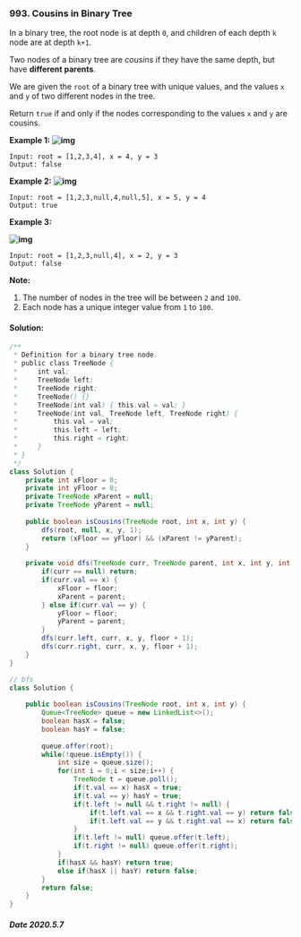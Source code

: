 ### 993. Cousins in Binary Tree

In a binary tree, the root node is at depth `0`, and children of each depth `k` node are at depth `k+1`.

Two nodes of a binary tree are *cousins* if they have the same depth, but have **different parents**.

We are given the `root` of a binary tree with unique values, and the values `x` and `y` of two different nodes in the tree.

Return `true` if and only if the nodes corresponding to the values `x` and `y` are cousins.

 

**Example 1:
![img](https://assets.leetcode.com/uploads/2019/02/12/q1248-01.png)**

```
Input: root = [1,2,3,4], x = 4, y = 3
Output: false
```

**Example 2:
![img](https://assets.leetcode.com/uploads/2019/02/12/q1248-02.png)**

```
Input: root = [1,2,3,null,4,null,5], x = 5, y = 4
Output: true
```

**Example 3:**

**![img](https://assets.leetcode.com/uploads/2019/02/13/q1248-03.png)**

```
Input: root = [1,2,3,null,4], x = 2, y = 3
Output: false
```

 

**Note:**

1. The number of nodes in the tree will be between `2` and `100`.
2. Each node has a unique integer value from `1` to `100`.

####  Solution:

```java
/**
 * Definition for a binary tree node.
 * public class TreeNode {
 *     int val;
 *     TreeNode left;
 *     TreeNode right;
 *     TreeNode() {}
 *     TreeNode(int val) { this.val = val; }
 *     TreeNode(int val, TreeNode left, TreeNode right) {
 *         this.val = val;
 *         this.left = left;
 *         this.right = right;
 *     }
 * }
 */
class Solution {
    private int xFloor = 0;
    private int yFloor = 0;
    private TreeNode xParent = null;
    private TreeNode yParent = null;
    
    public boolean isCousins(TreeNode root, int x, int y) {
        dfs(root, null, x, y, 1);
        return (xFloor == yFloor) && (xParent != yParent);
    }
    
    private void dfs(TreeNode curr, TreeNode parent, int x, int y, int floor) {
        if(curr == null) return;
        if(curr.val == x) {
            xFloor = floor;
            xParent = parent;
        } else if(curr.val == y) {
            yFloor = floor;
            yParent = parent;
        }
        dfs(curr.left, curr, x, y, floor + 1);
        dfs(curr.right, curr, x, y, floor + 1);
    }
}
```

```java
// bfs
class Solution {
    
    public boolean isCousins(TreeNode root, int x, int y) {
        Queue<TreeNode> queue = new LinkedList<>();
        boolean hasX = false;
        boolean hasY = false;
        
        queue.offer(root);
        while(!queue.isEmpty()) {
            int size = queue.size();
            for(int i = 0;i < size;i++) {
                TreeNode t = queue.poll();
                if(t.val == x) hasX = true;
                if(t.val == y) hasY = true;
                if(t.left != null && t.right != null) {
                    if(t.left.val == x && t.right.val == y) return false;
                    if(t.left.val == y && t.right.val == x) return false;
                }
                if(t.left != null) queue.offer(t.left);
                if(t.right != null) queue.offer(t.right);
            }
            if(hasX && hasY) return true;
            else if(hasX || hasY) return false;
        }
        return false;
    }
}
```

##### Date 2020.5.7